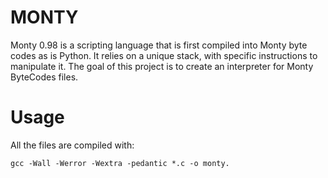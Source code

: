 # MONTY

Monty 0.98 is a scripting language that is first compiled into Monty byte codes as is Python. It relies on a unique stack, with specific instructions to manipulate it. The  goal of this project is to create an interpreter for Monty ByteCodes files.

# Usage

All the files are compiled with:
```
gcc -Wall -Werror -Wextra -pedantic *.c -o monty.
```